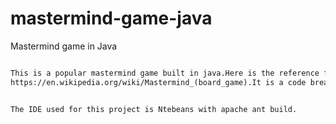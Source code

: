 # mastermind-game-java

Mastermind game in Java 

```markdown

This is a popular mastermind game built in java.Here is the reference for the game;
https://en.wikipedia.org/wiki/Mastermind_(board_game).It is a code breaking game between two players, one as a computer and second as a actual player.


The IDE used for this project is Ntebeans with apache ant build.

```



